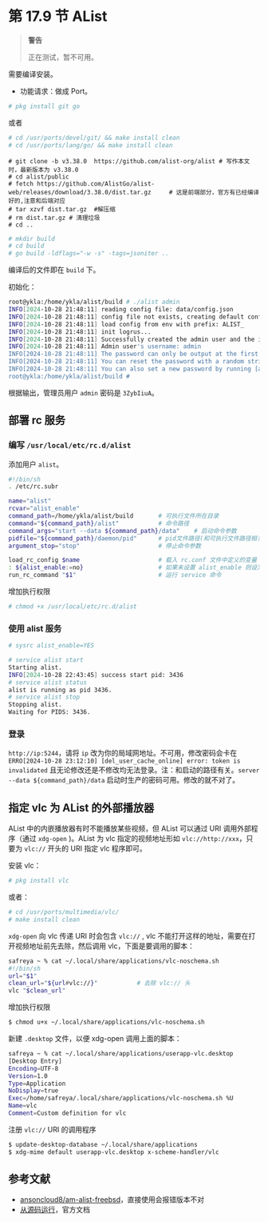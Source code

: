 # 第 17.9 节 AList

>**警告**
>
>正在测试，暂不可用。

需要编译安装。

- 功能请求：做成 Port。


```sh
# pkg install git go
```

或者

```sh
# cd /usr/ports/devel/git/ && make install clean
# cd /usr/ports/lang/go/ && make install clean
```

```
# git clone -b v3.38.0  https://github.com/alist-org/alist # 写作本文时，最新版本为 v3.38.0
# cd alist/public
# fetch https://github.com/AlistGo/alist-web/releases/download/3.38.0/dist.tar.gz     # 这是前端部分，官方有已经编译好的,注意和后端对应
# tar xzvf dist.tar.gz  #解压缩
# rm dist.tar.gz # 清理垃圾
# cd ..
```



```bash
# mkdir build
# cd build
# go build -ldflags="-w -s" -tags=jsoniter ..
```

编译后的文件即在 `build` 下。

初始化：

```sh
root@ykla:/home/ykla/alist/build # ./alist admin
INFO[2024-10-28 21:48:11] reading config file: data/config.json        
INFO[2024-10-28 21:48:11] config file not exists, creating default config file 
INFO[2024-10-28 21:48:11] load config from env with prefix: ALIST_     
INFO[2024-10-28 21:48:11] init logrus...                               
INFO[2024-10-28 21:48:11] Successfully created the admin user and the initial password is: 3ZybIiuA # 这里就是密码！
INFO[2024-10-28 21:48:11] Admin user's username: admin                 
INFO[2024-10-28 21:48:11] The password can only be output at the first startup, and then stored as a hash value, which cannot be reversed 
INFO[2024-10-28 21:48:11] You can reset the password with a random string by running [alist admin random] 
INFO[2024-10-28 21:48:11] You can also set a new password by running [alist admin set NEW_PASSWORD] 
root@ykla:/home/ykla/alist/build # 
```

根据输出，管理员用户 `admin` 密码是 `3ZybIiuA`。

## 部署 rc 服务

### 编写 `/usr/local/etc/rc.d/alist`


添加用户 `alist`。

```sh
#!/bin/sh
. /etc/rc.subr

name="alist"
rcvar="alist_enable"
command_path=/home/ykla/alist/build       # 可执行文件所在目录
command="${command_path}/alist"           # 命令路径
command_args="start --data ${command_path}/data"    # 启动命令参数
pidfile="${command_path}/daemon/pid"      # pid文件路径(和可执行文件路径相关)
argument_stop="stop"                      # 停止命令参数

load_rc_config $name                      # 载入 rc.conf 文件中定义的变量
: ${alist_enable:=no}                     # 如果未设置 alist_enable 则设为 no
run_rc_command "$1"                       # 运行 service 命令
```

增加执行权限

```sh
# chmod +x /usr/local/etc/rc.d/alist
```

### 使用 alist 服务

```sh
# sysrc alist_enable=YES
```
```sh
# service alist start
Starting alist.
INFO[2024-10-28 22:43:45] success start pid: 3436                      
# service alist status
alist is running as pid 3436.
# service alist stop
Stopping alist.
Waiting for PIDS: 3436.
```

### 登录


`http://ip:5244`，请将 `ip` 改为你的局域网地址。不可用，修改密码会卡在 `ERRO[2024-10-28 23:12:10] [del_user_cache_online] error: token is invalidated` 且无论修改还是不修改均无法登录。注：和启动的路径有关。`server --data ${command_path}/data` 启动时生产的密码可用。修改的就不对了。

## 指定 vlc 为 AList 的外部播放器

AList 中的内嵌播放器有时不能播放某些视频，但 AList 可以通过 URI 调用外部程序（通过 `xdg-open` )。AList 为 vlc 指定的视频地址形如 `vlc://http://xxx`，只要为 `vlc://` 开头的 URI 指定 vlc 程序即可。

安装 vlc：

```sh
# pkg install vlc
```

或者：

```sh
# cd /usr/ports/multimedia/vlc/ 
# make install clean
```

`xdg-open` 向 vlc 传递 URI 时会包含 `vlc://` , vlc 不能打开这样的地址，需要在打开视频地址前先去除，然后调用 vlc，下面是要调用的脚本：

```sh
safreya ~ % cat ~/.local/share/applications/vlc-noschema.sh
#!/bin/sh
url="$1"
clean_url="${url#vlc://}"           # 去除 vlc:// 头
vlc "$clean_url"
```

增加执行权限

```sh
$ chmod u+x ~/.local/share/applications/vlc-noschema.sh
```

新建 `.desktop` 文件，以便 xdg-open 调用上面的脚本：

```sh
safreya ~ % cat ~/.local/share/applications/userapp-vlc.desktop
[Desktop Entry]
Encoding=UTF-8
Version=1.0
Type=Application
NoDisplay=true
Exec=/home/safreya/.local/share/applications/vlc-noschema.sh %U
Name=vlc
Comment=Custom definition for vlc
```

注册 `vlc://` URI 的调用程序

```sh
$ update-desktop-database ~/.local/share/applications
$ xdg-mime default userapp-vlc.desktop x-scheme-handler/vlc
```

## 参考文献

- [ansoncloud8/am-alist-freebsd](https://github.com/ansoncloud8/am-alist-freebsd/blob/main/.github/workflows/build.yml)，直接使用会报错版本不对
- [从源码运行](https://alist.nn.ci/zh/guide/install/source.html)，官方文档
